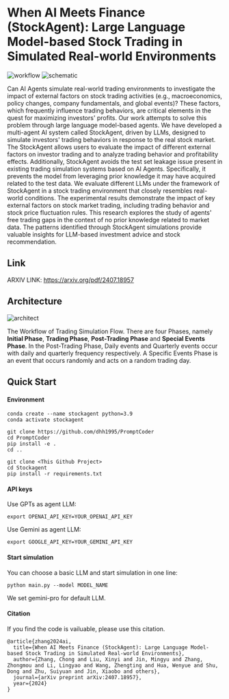 # When AI Meets Finance (StockAgent): Large Language Model-based Stock Trading in Simulated Real-world Environments

![workflow](fig/workflow.png)
![schematic](fig/schematic.png)

Can AI Agents simulate real-world trading environments to investigate the impact of external factors on stock trading activities (e.g., macroeconomics, policy changes, company fundamentals, and global events)? These factors, which frequently influence trading behaviors, are critical elements in the quest for maximizing investors' profits. Our work attempts to solve this problem through large language model-based agents. We have developed a multi-agent AI system called StockAgent, driven by LLMs,  designed to simulate investors' trading behaviors in response to the real stock market. The StockAgent allows users to evaluate the impact of different external factors on investor trading and to analyze trading behavior and profitability effects. Additionally, StockAgent avoids the test set leakage issue present in existing trading simulation systems based on AI Agents. Specifically, it prevents the model from leveraging prior knowledge it may have acquired related to the test data. We evaluate different LLMs under the framework of StockAgent in a stock trading environment that closely resembles real-world conditions. The experimental results demonstrate the impact of key external factors on stock market trading, including trading behavior and stock price fluctuation rules. This research explores the study of agents' free trading gaps in the context of no prior knowledge related to market data. The patterns identified through StockAgent simulations provide valuable insights for LLM-based investment advice and stock recommendation. 

## Link
ARXIV LINK: https://arxiv.org/pdf/2407.18957
## Architecture
![architect](fig/workflow2.png)

The Workflow of Trading Simulation Flow. There are four Phases, namely **Initial Phase**, **Trading Phase**, **Post-Trading Phase** and **Special Events Phase**. In the Post-Trading Phase, Daily events and Quarterly events occur with daily and quarterly frequency respectively. A Specific Events Phase is an event that occurs randomly and acts on a random trading day.

## Quick Start

#### Environment

```
conda create --name stockagent python=3.9
conda activate stockagent

git clone https://github.com/dhh1995/PromptCoder
cd PromptCoder
pip install -e .
cd ..

git clone <This Github Project>
cd Stockagent
pip install -r requirements.txt
```

#### API keys

Use GPTs as agent LLM:

```
export OPENAI_API_KEY=YOUR_OPENAI_API_KEY
```

Use Gemini as agent LLM:

```
export GOOGLE_API_KEY=YOUR_GEMINI_API_KEY
```

#### Start simulation

You can choose a basic LLM and start simulation in one line:

```
python main.py --model MODEL_NAME
```

We set gemini-pro for default LLM.

#### Citation
If you find the code is vailuable, please use this citation.
```
@article{zhang2024ai,
  title={When AI Meets Finance (StockAgent): Large Language Model-based Stock Trading in Simulated Real-world Environments},
  author={Zhang, Chong and Liu, Xinyi and Jin, Mingyu and Zhang, Zhongmou and Li, Lingyao and Wang, Zhengting and Hua, Wenyue and Shu, Dong and Zhu, Suiyuan and Jin, Xiaobo and others},
  journal={arXiv preprint arXiv:2407.18957},
  year={2024}
}
```


